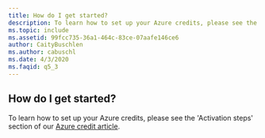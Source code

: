 ```yaml
---
title: How do I get started?
description: To learn how to set up your Azure credits, please see the 'Activation steps' section of our Azure credit article.
ms.topic: include
ms.assetid: 99fcc735-36a1-464c-83ce-07aafe146ce6
author: CaityBuschlen
ms.author: cabuschl
ms.date: 4/3/2020
ms.faqid: q5_3
---
```


## How do I get started?

To learn how to set up your Azure credits, please see the \'Activation steps\' section of our [Azure credit article](../../../../vs-azure.md).